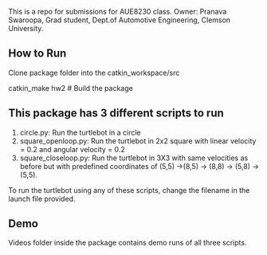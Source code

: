 This is a repo for submissions for AUE8230 class.
Owner: Pranava Swaroopa, Grad student, Dept.of Automotive Engineering, Clemson University.

## How to Run

Clone package folder into the catkin_workspace/src

catkin_make hw2 # Build the package

## This package has 3 different scripts to run
1. circle.py: Run the turtlebot in a circle
2. square_openloop.py: Run the turtlebot in 2x2 square with linear velocity = 0.2 and angular velocity = 0.2
3. square_closeloop.py: Run the turtlebot in 3X3 with same velocities as before but with predefined coordinates of (5,5) ->(8,5) -> (8,8) -> (5,8) -> (5,5).

To run the turtlebot using any of these scripts, change the filename in the launch file provided.

## Demo

Videos folder inside the package contains demo runs of all three scripts.
